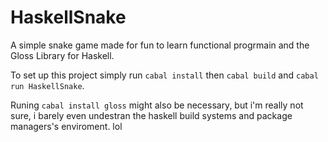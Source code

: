 # HaskellSnake

A simple snake game made for fun to learn functional progrmain and the Gloss Library for Haskell.

To set up this project simply run `cabal install` then `cabal build` and `cabal run HaskellSnake`.

Runing `cabal install gloss` might also be necessary, but i'm really not sure, i barely even undestran the haskell build systems and package managers's enviroment. lol